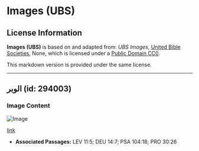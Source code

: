# Images (UBS)

## License Information

**Images (UBS)** is based on and adapted from: _UBS Images_, [United Bible Societies](https://unitedbiblesocieties.org/), None, which is licensed under a [Public Domain CC0](https://creativecommons.org/public-domain/cc0/).

This markdown version is provided under the same license.



--------------------------------

## الوبر (id: 294003)

### Image Content

![Image](https://cdn.aquifer.bible/aquifer-content/resources/Media/WEB-0310_hyrax.jpg)

[link](https://cdn.aquifer.bible/aquifer-content/resources/Media/WEB-0310_hyrax.jpg)

* **Associated Passages:** LEV 11:5; DEU 14:7; PSA 104:18; PRO 30:26


